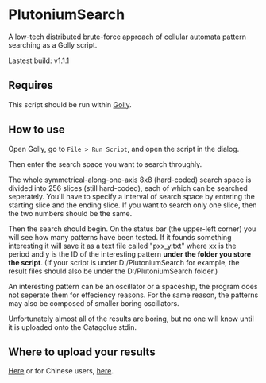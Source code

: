 # PlutoniumSearch
A low-tech distributed brute-force approach of cellular automata pattern searching as a Golly script.

Lastest build: v1.1.1

## Requires

This script should be run within [Golly](http://golly.sourceforge.net/).

## How to use

Open Golly, go to `File > Run Script`, and open the script in the dialog.

Then enter the search space you want to search throughly.

The whole symmetrical-along-one-axis 8x8 (hard-coded) search space is divided into 256 slices (still hard-coded), each of which can be searched seperately. You'll have to specify a interval of search space by entering the starting slice and the ending slice. If you want to search only one slice, then the two numbers should be the same.

Then the search should begin. On the status bar (the upper-left corner) you will see how many patterns have been tested. If it founds something interesting it will save it as a text file called "pxx_y.txt" where xx is the period and y is the ID of the interesting pattern **under the folder you store the script**. (If your script is under D:/PlutoniumSearch for example, the result files should also be under the D:/PlutoniumSearch folder.)

An interesting pattern can be an oscillator or a spaceship, the program does not seperate them for effeciency reasons. For the same reason, the patterns may also be composed of smaller boring oscillators.

Unfortunately almost all of the results are boring, but no one will know until it is uploaded onto the Catagolue stdin.

## Where to upload your results

[Here](https://conwaylife.com/forums/viewtopic.php?f=11&t=4267&p=87836#p87836) or for Chinese users, [here](https://github.com/HuntingBot/Celluar-Automata/issues/114).
